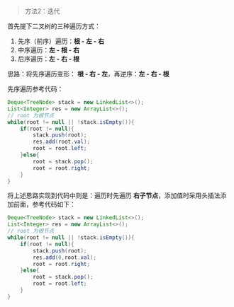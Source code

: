> 方法2：迭代

首先提下二叉树的三种遍历方式：

1. 先序（前序）遍历：**根 - 左 - 右**
2. 中序遍历：**左 - 根 - 右**
3. 后序遍历：**左 - 右 - 根**

思路：将先序遍历变形： **根 - 右 - 左**，再逆序：**左 - 右 - 根**

先序遍历参考代码：

```java
Deque<TreeNode> stack = new LinkedList<>();
List<Integer> res = new ArrayList<>();
// root 为根节点
while(root != null || !stack.isEmpty()){
    if(root != null){
        stack.push(root);
        res.add(root.val);
        root = root.left;
    }else{
        root = stack.pop();
        root = root.right;
    }
}
```

将上述思路实现到代码中则是：遍历时先遍历 **右子节点**，添加值时采用头插法添加前面，参考代码如下：

```java
Deque<TreeNode> stack = new LinkedList<>();
List<Integer> res = new ArrayList<>();
// root 为根节点
while(root != null || !stack.isEmpty()){
    if(root != null){
        stack.push(root);
        res.add(0,root.val);
        root = root.right;
    }else{
        root = stack.pop();
        root = root.left;
    }
}
```

